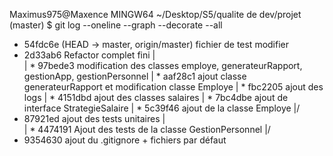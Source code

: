 Maximus975@Maxence MINGW64 ~/Desktop/S5/qualite de dev/projet (master)
$ git log --oneline --graph --decorate --all
* 54fdc6e (HEAD -> master, origin/master) fichier de test modifier
*   2d33ab6 Refactor complet fini
|\
| * 97bede3 modification des classes employe, generateurRapport, gestionApp, gestionPersonnel
| * aaf28c1 ajout classe generateurRapport et modification classe Employe
| * fbc2205 ajout des logs
| * 4151dbd ajout des classes salaires
| * 7bc4dbe ajout de interface StrategieSalaire
| * 5c39f46 ajout de la classe Employe
|/
*   87921ed ajout des tests unitaires
|\
| * 4474191 Ajout des tests de la classe GestionPersonnel
|/
* 9354630 ajout du .gitignore + fichiers par défaut
